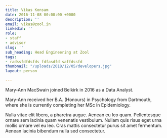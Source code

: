 ```yaml
---
title: Vikas Konsam
date: 2016-11-08 00:00:00 +0000
description: ''
email: vikas@zool.in
linkedin: ''
role:
- staff
- advisor
slug: ''
sub_heading: Head Engineering at Zool
tags:
- radssfdfdsfds fdfasdfd saffdssfd
thumbnail: "/uploads/2018/12/05/developers.jpg"
layout: person

---
```

Mary-Ann MacSwain joined Belkirk in 2016 as a Data Analyst.

Mary-Ann received her B.A. (Honours) in Psychology from Dartmouth, where she is currently completing her MSc in Epidemiology.

Nulla vitae elit libero, a pharetra augue. Aenean eu leo quam. Pellentesque ornare sem lacinia quam venenatis vestibulum. Nullam quis risus eget urna mollis ornare vel eu leo. Cras mattis consectetur purus sit amet fermentum. Aenean lacinia bibendum nulla sed consectetur.
